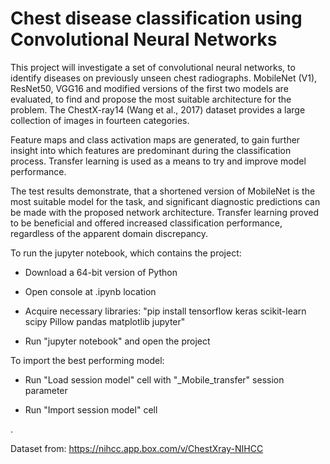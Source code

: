 # Chest disease classification using Convolutional Neural Networks

This project will investigate a set of convolutional neural networks, to identify diseases on
previously unseen chest radiographs. MobileNet (V1), ResNet50, VGG16 and modified
versions of the first two models are evaluated, to find and propose the most suitable architecture for the problem. The ChestX-ray14 (Wang et al., 2017) dataset provides a large collection of images in fourteen categories.


Feature maps and class activation maps are generated, to gain further insight into which
features are predominant during the classification process. Transfer learning is used as a
means to try and improve model performance.


The test results demonstrate, that a shortened version of MobileNet is the most suitable
model for the task, and significant diagnostic predictions can be made with the proposed
network architecture. Transfer learning proved to be beneficial and offered increased classification performance, regardless of the apparent domain discrepancy.


To run the jupyter notebook, which contains the project:
  - Download a 64-bit version of Python
  
  - Open console at .ipynb location
  
  - Acquire necessary libraries: "pip install tensorflow keras scikit-learn scipy Pillow pandas matplotlib jupyter"
  
  - Run "jupyter notebook" and open the project
  
To import the best performing model:
  - Run "Load session model" cell with "_Mobile_transfer" session parameter
  
  - Run "Import session model" cell
  
  
  
.

Dataset from: https://nihcc.app.box.com/v/ChestXray-NIHCC
